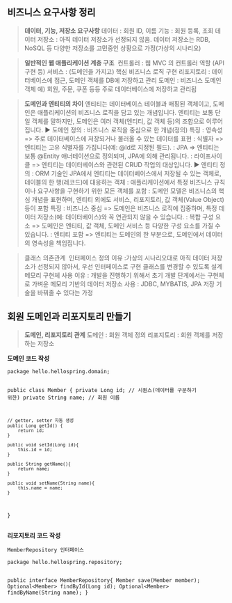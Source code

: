 <h2 id="비즈니스-요구사항-정리">비즈니스 요구사항 정리</h2>
<blockquote>
<p><strong>데이터, 기능, 저장소 요구사항</strong>
데이터 : 회원 ID, 이름
기능 : 회원 등록, 조회
데이터 저장소 : 아직 데이터 저장소가 선정되지 않음. 데이터 저장소는 RDB, NoSQL 등 다양한 저장소를 고민중인 상황으로 가정(가상의 시나리오)</p>
</blockquote>
<blockquote>
<p><strong>일반적인 웹 애플리케이션 계층 구조</strong>
<img alt="" src="https://velog.velcdn.com/images/b4failrise/post/c2f78843-217a-471b-9f0a-1b1319e61ca2/image.png" />
컨트롤러 : 웹 MVC 의 컨트롤러 역할 (API 구현 등)
서비스 : (도메인을 가지고) 핵심 비즈니스 로직 구현 
리포지토리 : 데이터베이스에 접근, 도메인 객체를 DB에 저장하고 관리
도메인 : 비즈니스 도메인 객체 예) 회원, 주문, 쿠폰 등등 주로 데이터베이스에 저장하고 관리됨</p>
</blockquote>
<blockquote>
<p><strong>도메인과 엔티티의 차이</strong>
엔티티는 데이터베이스 테이블과 매핑된 객체이고, 도메인은 애플리케이션의 비즈니스 로직을 담고 있는 개념입니다.
엔티티는 보통 단일 객체를 말하지만, 도메인은 여러 객체(엔티티, 값 객체 등)의 조합으로 이루어집니다.
▶️ 도메인 
정의 : 비즈니스 로직을 중심으로 한 개념(정의)
특징
: 영속성 =&gt;  주로 데이터베이스에 저장되거나 불러올 수 있는 데이터를 표현
: 식별자 =&gt; 엔티티는 고유 식별자를 가집니다(예: @Id로 지정된 필드).
: JPA =&gt; 엔티티는 보통 @Entity 애너테이션으로 정의되며, JPA에 의해 관리됩니다.
: 라이프사이클 =&gt; 엔티티는 데이터베이스와 관련된 CRUD 작업의 대상입니다.
▶️ 엔티티 
정의 
: ORM 기술인 JPA에서 엔티티는 데이터베이스에서 저장될 수 있는 객체로, 테이블의 한 행(레코드)에 대응하는 객체
: 애플리케이션에서 특정 비즈니스 규칙이나 요구사항을 구현하기 위한 모든 객체를 포함
: 도메인 모델은 비즈니스의 핵심 개념을 표현하며, 엔티티 외에도 서비스, 리포지토리, 값 객체(Value Object) 등이 포함
특징
: 비즈니스 중심 =&gt; 도메인은 비즈니스 로직에 집중하며, 특정 데이터 저장소(예: 데이터베이스)와 꼭 연관되지 않을 수 있습니다.
: 복합 구성 요소 =&gt; 도메인은 엔티티, 값 객체, 도메인 서비스 등 다양한 구성 요소를 가질 수 있습니다.
: 엔티티 포함 =&gt; 엔티티는 도메인의 한 부분으로, 도메인에서 데이터의 영속성을 책임집니다.</p>
</blockquote>
<blockquote>
<p>클래스 의존관계
<img alt="" src="https://velog.velcdn.com/images/b4failrise/post/4ba96e43-3c5b-441a-9b76-c84e4f521e13/image.png" />
인터페이스 정의 이유 
:가상의 시나리오대로 아직 데이터 저장소가 선정되지 않아서, 우선 인터페이스로 구현 클래스를 변경할 수 있도록 설계
메모리 구현체 사용 이유
: 개발을 진행하기 위해서 초기 개발 단계에서는 구현체로 가벼운 메모리 기반의 데이터 저장소 사용
: JDBC, MYBATIS, JPA 저장 기술을 바꿔줄 수 있다는 가정</p>
</blockquote>
<h2 id="회원-도메인과-리포지토리-만들기">회원 도메인과 리포지토리 만들기</h2>
<blockquote>
<p><strong>도메인, 리포지토리 관계</strong>
도메인 : 회원 객체 정의
리포지토리 : 회원 객체를 저장하는 저장소</p>
</blockquote>
<p><strong>도메인 코드 작성</strong></p>
<pre><code class="language-java">package hello.hellospring.domain;

public class Member {
    private Long id;        // 시퀀스(데이터를 구분하기 위한)
    private String name;    // 회원 이름

    // getter, setter 자동 생성
    public Long getId() {
        return id;
    }

    public void setId(Long id){
        this.id = id;
    }

    public String getName(){
        return name;
    }

    public void setName(String name){
        this.name = name;
    }
}</code></pre>
<p><strong>리포지토리 코드 작성</strong></p>
<p><code>MemberRepository 인터페이스</code></p>
<pre><code class="language-java">package hello.hellospring.repository;

public interface MemberRepository{
    Member save(Member member);
    Optional&lt;Member&gt; findById(Long id);
    Optional&lt;Member&gt; findByName(String name);
}</code></pre>